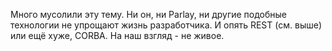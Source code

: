 Много мусолили эту тему. Ни он, ни Parlay, ни другие подобные технологии не упрощают жизнь разработчика. И опять REST (см. выше) или ещё хуже, CORBA. На наш взгляд - не живое.